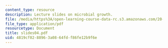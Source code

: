 ```yaml
---
content_type: resource
description: Lecture slides on microbial growth.
file: /media/https%3A/open-learning-course-data-rc.s3.amazonaws.com/20-106j-systems-microbiology-fall-2006/4819cf0288963a0864fdf86fe12b9f6e_slides04.pdf
file_type: application/pdf
resourcetype: Document
title: slides04.pdf
uid: 4819cf02-8896-3a08-64fd-f86fe12b9f6e
---
```


